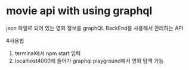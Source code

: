 # movie api with using graphql

json 파일로 되어 있는 영화 정보를 graphQL BackEnd를 사용해서 관리하는 API

#사용법
1. terminal에서 npm start 입력
2. localhost4000에 들어가 graphql playground에서 영화 탐색 가능
